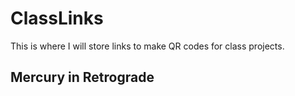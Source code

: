 # ClassLinks

This is where I will store links to make QR codes for class projects.

## Mercury in Retrograde
